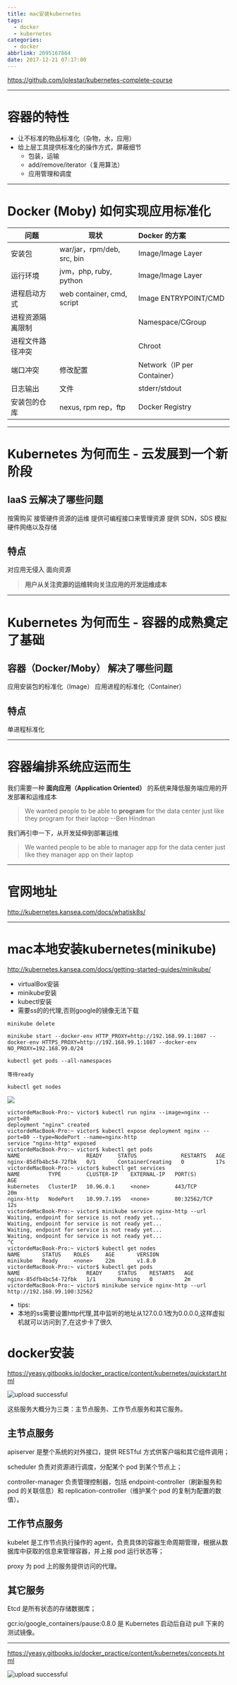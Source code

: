 ```yaml
---
title: mac安装kubernetes
tags:
  - docker
  - kubernetes
categories:
  - docker
abbrlink: 2095167864
date: 2017-12-21 07:17:00
---
```

https://github.com/jolestar/kubernetes-complete-course

---

# 容器的特性

- 让不标准的物品标准化（杂物，水，应用）
- 给上层工具提供标准化的操作方式，屏蔽细节
    - 包装，运输
    - add/remove/iterator（复用算法）
    - 应用管理和调度

---


# Docker (Moby)  如何实现应用标准化

| 问题        | 现状         |Docker 的方案  |
| -------------| ---------- |:-------------|
|安装包| war/jar，rpm/deb, src, bin|Image/Image Layer |
|运行环境|jvm，php, ruby, python| Image/Image Layer|
|进程启动方式  |web container, cmd, script |Image ENTRYPOINT/CMD|
|进程资源隔离限制| |Namespace/CGroup|
|进程文件路径冲突| |Chroot|
|端口冲突| 修改配置 |Network（IP per Container）|
|日志输出| 文件|stderr/stdout|
|安装包的仓库| nexus, rpm rep，ftp|Docker Registry|

-------

# Kubernetes 为何而生 - 云发展到一个新阶段

## IaaS 云解决了哪些问题
按需购买
接管硬件资源的运维
提供可编程接口来管理资源
提供 SDN，SDS 模拟硬件网络以及存储

## 特点
对应用无侵入
面向资源

> **用户从关注资源的运维转向关注应用的开发运维成本**


---
# Kubernetes 为何而生 - 容器的成熟奠定了基础

## 容器（Docker/Moby） 解决了哪些问题
应用安装包的标准化（Image）
应用进程的标准化（Container）


## 特点
单进程标准化



---
# 容器编排系统应运而生

我们需要一种 **面向应用（Application Oriented）** 的系统来降低服务端应用的开发部署和运维成本

> We wanted people to be able to **program** for the data center just like they program for their laptop --Ben Hindman

我们再引申一下，从开发延伸到部署运维

> We wanted people to be able to manager app for the data center just like they manager app on their laptop


---
# 官网地址
http://kubernetes.kansea.com/docs/whatisk8s/


---
# mac本地安装kubernetes(minikube)
http://kubernetes.kansea.com/docs/getting-started-guides/minikube/
- virtualBox安装
- minikube安装
- kubectl安装
- 需要ss的的代理,否则google的镜像无法下载
```
minikube delete

minikube start --docker-env HTTP_PROXY=http://192.168.99.1:1087 --docker-env HTTPS_PROXY=http://192.168.99.1:1087 --docker-env NO_PROXY=192.168.99.0/24

kubectl get pods --all-namespaces

等待ready

kubectl get nodes

```

<img src="http://pic.victor123.cn/17-12-21/46187591.jpg">

```
victordeMacBook-Pro:~ victor$ kubectl run nginx --image=nginx --port=80
deployment "nginx" created
victordeMacBook-Pro:~ victor$ kubectl expose deployment nginx --port=80 --type=NodePort --name=nginx-http
service "nginx-http" exposed
victordeMacBook-Pro:~ victor$ kubectl get pods
NAME                     READY     STATUS              RESTARTS   AGE
nginx-85dfb4bc54-72fbk   0/1       ContainerCreating   0          17s
victordeMacBook-Pro:~ victor$ kubectl get services
NAME         TYPE        CLUSTER-IP    EXTERNAL-IP   PORT(S)        AGE
kubernetes   ClusterIP   10.96.0.1     <none>        443/TCP        20m
nginx-http   NodePort    10.99.7.195   <none>        80:32562/TCP   12s
victordeMacBook-Pro:~ victor$ minikube service nginx-http --url
Waiting, endpoint for service is not ready yet...
Waiting, endpoint for service is not ready yet...
Waiting, endpoint for service is not ready yet...
Waiting, endpoint for service is not ready yet...
^C
victordeMacBook-Pro:~ victor$ kubectl get nodes
NAME       STATUS    ROLES     AGE       VERSION
minikube   Ready     <none>    22m       v1.8.0
victordeMacBook-Pro:~ victor$ kubectl get pods
NAME                     READY     STATUS    RESTARTS   AGE
nginx-85dfb4bc54-72fbk   1/1       Running   0          2m
victordeMacBook-Pro:~ victor$ minikube service nginx-http --url
http://192.168.99.100:32562
```

- tips:
- 本地的ss需要设置http代理,其中监听的地址从127.0.0.1改为0.0.0.0,这样虚拟机就可以访问到了,在这步卡了很久

# docker安装
https://yeasy.gitbooks.io/docker_practice/content/kubernetes/quickstart.html

![upload successful](/images/pasted-0.png)

这些服务大概分为三类：主节点服务、工作节点服务和其它服务。

## 主节点服务
apiserver 是整个系统的对外接口，提供 RESTful 方式供客户端和其它组件调用；

scheduler 负责对资源进行调度，分配某个 pod 到某个节点上；

controller-manager 负责管理控制器，包括 endpoint-controller（刷新服务和 pod 的关联信息）和 replication-controller（维护某个 pod 的复制为配置的数值）。

## 工作节点服务
kubelet 是工作节点执行操作的 agent，负责具体的容器生命周期管理，根据从数据库中获取的信息来管理容器，并上报 pod 运行状态等；

proxy 为 pod 上的服务提供访问的代理。

## 其它服务
Etcd 是所有状态的存储数据库；

gcr.io/google_containers/pause:0.8.0 是 Kubernetes 启动后自动 pull 下来的测试镜像。

----
https://yeasy.gitbooks.io/docker_practice/content/kubernetes/concepts.html

![upload successful](/images/pasted-1.png)